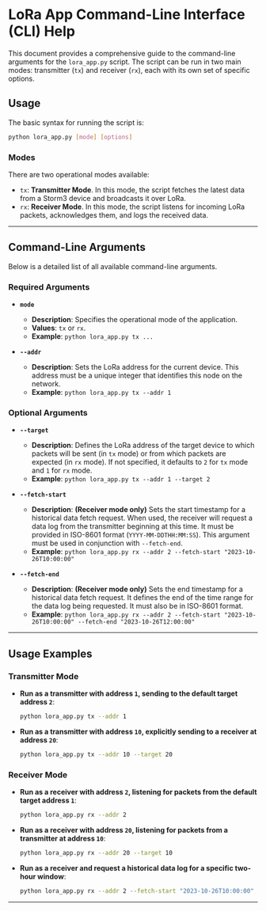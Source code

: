 # LoRa App Command-Line Interface (CLI) Help

This document provides a comprehensive guide to the command-line arguments for the `lora_app.py` script. The script can be run in two main modes: transmitter (`tx`) and receiver (`rx`), each with its own set of specific options.

## Usage

The basic syntax for running the script is:

```bash
python lora_app.py [mode] [options]
```

### Modes

There are two operational modes available:

-   `tx`: **Transmitter Mode**. In this mode, the script fetches the latest data from a Storm3 device and broadcasts it over LoRa.
-   `rx`: **Receiver Mode**. In this mode, the script listens for incoming LoRa packets, acknowledges them, and logs the received data.

---

## Command-Line Arguments

Below is a detailed list of all available command-line arguments.

### Required Arguments

-   **`mode`**
    -   **Description**: Specifies the operational mode of the application.
    -   **Values**: `tx` or `rx`.
    -   **Example**: `python lora_app.py tx ...`

-   **`--addr`**
    -   **Description**: Sets the LoRa address for the current device. This address must be a unique integer that identifies this node on the network.
    -   **Example**: `python lora_app.py tx --addr 1`

### Optional Arguments

-   **`--target`**
    -   **Description**: Defines the LoRa address of the target device to which packets will be sent (in `tx` mode) or from which packets are expected (in `rx` mode). If not specified, it defaults to `2` for `tx` mode and `1` for `rx` mode.
    -   **Example**: `python lora_app.py tx --addr 1 --target 2`

-   **`--fetch-start`**
    -   **Description**: **(Receiver mode only)** Sets the start timestamp for a historical data fetch request. When used, the receiver will request a data log from the transmitter beginning at this time. It must be provided in ISO-8601 format (`YYYY-MM-DDTHH:MM:SS`). This argument must be used in conjunction with `--fetch-end`.
    -   **Example**: `python lora_app.py rx --addr 2 --fetch-start "2023-10-26T10:00:00"`

-   **`--fetch-end`**
    -   **Description**: **(Receiver mode only)** Sets the end timestamp for a historical data fetch request. It defines the end of the time range for the data log being requested. It must also be in ISO-8601 format.
    -   **Example**: `python lora_app.py rx --addr 2 --fetch-start "2023-10-26T10:00:00" --fetch-end "2023-10-26T12:00:00"`

---

## Usage Examples

### Transmitter Mode

-   **Run as a transmitter with address `1`, sending to the default target address `2`**:
    ```bash
    python lora_app.py tx --addr 1
    ```

-   **Run as a transmitter with address `10`, explicitly sending to a receiver at address `20`**:
    ```bash
    python lora_app.py tx --addr 10 --target 20
    ```

### Receiver Mode

-   **Run as a receiver with address `2`, listening for packets from the default target address `1`**:
    ```bash
    python lora_app.py rx --addr 2
    ```

-   **Run as a receiver with address `20`, listening for packets from a transmitter at address `10`**:
    ```bash
    python lora_app.py rx --addr 20 --target 10
    ```

-   **Run as a receiver and request a historical data log for a specific two-hour window**:
    ```bash
    python lora_app.py rx --addr 2 --fetch-start "2023-10-26T10:00:00" --fetch-end "2023-10-26T12:00:00"
    ```

---
